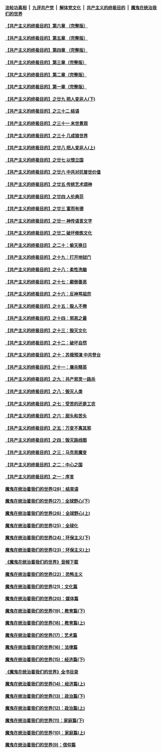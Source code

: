 ####  [法轮功真相](../../../../basic/blob/master/README.md?t=06031231) &nbsp;|&nbsp; [九评共产党](../../../../9ping.md/blob/master/README.md?t=06031231) &nbsp;|&nbsp; [解体党文化](../../../../jtdwh.md/blob/master/README.md?t=06031231)  &nbsp;|&nbsp; [共产主义的终极目的](../../../../gczydzjmd.md/blob/master/README.md?t=06031231) &nbsp;|&nbsp; [魔鬼在统治我们的世界](../../../../mgztzwmdsj.md/blob/master/README.md?t=06031231) 

#### [【共产主义的终极目的】第六章 （完整版）](../pages/nsc422/n11428913.md?t=06031231) 

#### [【共产主义的终极目的】第五章 （完整版）](../pages/nsc422/n11428912.md?t=06031231) 

#### [【共产主义的终极目的】第四章 （完整版）](../pages/nsc422/n11428907.md?t=06031231) 

#### [【共产主义的终极目的】第三章（完整版）](../pages/nsc422/n11428848.md?t=06031231) 

#### [【共产主义的终极目的】第二章（完整版）](../pages/nsc422/n11428831.md?t=06031231) 

#### [【共产主义的终极目的】第一章（完整版）](../pages/nsc422/n11417651.md?t=06031231) 

#### [【共产主义的终极目的】之廿九 把人变非人(下)](../pages/nsc422/n11344140.md?t=06031231) 

#### [【共产主义的终极目的】之三十二 结语](../pages/nsc422/n11360535.md?t=06031231) 

#### [【共产主义的终极目的】之三十一 末世景观](../pages/nsc422/n11351129.md?t=06031231) 

#### [【共产主义的终极目的】之三十 几成狼世界](../pages/nsc422/n11348280.md?t=06031231) 

#### [【共产主义的终极目的】之廿八 把人变非人(上)](../pages/nsc422/n11340492.md?t=06031231) 

#### [【共产主义的终极目的】之廿七 以恨立国](../pages/nsc422/n11336944.md?t=06031231) 

#### [【共产主义的终极目的】之廿六 中共对抗普世价值](../pages/nsc422/n11324785.md?t=06031231) 

#### [【共产主义的终极目的】之廿五 传统艺术颂神](../pages/nsc422/n11296396.md?t=06031231) 

#### [【共产主义的终极目的】之廿四 人伦典范](../pages/nsc422/n11296397.md?t=06031231) 

#### [【共产主义的终极目的】之廿三 富而有德](../pages/nsc422/n11283598.md?t=06031231) 

#### [【共产主义的终极目的】之廿一 神传语言文字](../pages/nsc422/n11263265.md?t=06031231) 

#### [【共产主义的终极目的】之廿二 破坏修炼文化](../pages/nsc422/n11245728.md?t=06031231) 

#### [【共产主义的终极目的】之二十：偷天换日](../pages/nsc422/n11238846.md?t=06031231) 

#### [【共产主义的终极目的】之十九：打开地狱门](../pages/nsc422/n11206376.md?t=06031231) 

#### [【共产主义的终极目的】之十八：柔性洗脑](../pages/nsc422/n11199994.md?t=06031231) 

#### [【共产主义的终极目的】之十七：颠倒善恶](../pages/nsc422/n11179782.md?t=06031231) 

#### [【共产主义的终极目的】之十六：反神骂祖宗](../pages/nsc422/n11166798.md?t=06031231) 

#### [【共产主义的终极目的】之十五：毁人不倦](../pages/nsc422/n11166792.md?t=06031231) 

#### [【共产主义的终极目的】之十四：邪恶之最](../pages/nsc422/n11150249.md?t=06031231) 

#### [【共产主义的终极目的】之十三：毁灭文化](../pages/nsc422/n11135227.md?t=06031231) 

#### [【共产主义的终极目的】之十二：破坏自然](../pages/nsc422/n11135214.md?t=06031231) 

#### [【共产主义的终极目的】之十：苏俄预演 中共登台](../pages/nsc422/n11118424.md?t=06031231) 

#### [【共产主义的终极目的】之十一：屠杀精英](../pages/nsc422/n11118442.md?t=06031231) 

#### [【共产主义的终极目的】之九：共产邪灵一路杀](../pages/nsc422/n11114139.md?t=06031231) 

#### [【共产主义的终极目的】之八：毁灭人类](../pages/nsc422/n11108503.md?t=06031231) 

#### [【共产主义的终极目的】之七：受苦的还是工农](../pages/nsc422/n11101809.md?t=06031231) 

#### [【共产主义的终极目的】之六：甜头和苦头](../pages/nsc422/n11096971.md?t=06031231) 

#### [【共产主义的终极目的】之五：万变不离其邪](../pages/nsc422/n11091285.md?t=06031231) 

#### [【共产主义的终极目的】之四：毁灭路线图](../pages/nsc422/n11086284.md?t=06031231) 

#### [【共产主义的终极目的】之三：马克思魔变](../pages/nsc422/n11061941.md?t=06031231) 

#### [【共产主义的终极目的】之二：中心之国](../pages/nsc422/n11047728.md?t=06031231) 

#### [【共产主义的终极目的】之一：序言](../pages/nsc422/n11086077.md?t=06031231) 

#### [魔鬼在统治着我们的世界(28)：结束语](../pages/nsc422/n10936246.md?t=06031231) 

#### [魔鬼在统治着我们的世界(27)：全球野心(下)](../pages/nsc422/n10928319.md?t=06031231) 

#### [魔鬼在统治着我们的世界(26)：全球野心(上)](../pages/nsc422/n10900318.md?t=06031231) 

#### [魔鬼在统治着我们的世界(25)：全球化](../pages/nsc422/n10788205.md?t=06031231) 

#### [魔鬼在统治着我们的世界(24)：环保主义(下)](../pages/nsc422/n10695307.md?t=06031231) 

#### [魔鬼在统治着我们的世界(23)：环保主义(上)](../pages/nsc422/n10688613.md?t=06031231) 

#### [《魔鬼在统治着我们的世界》音频下载](../pages/nsc422/n10635553.md?t=06031231) 

#### [魔鬼在统治着我们的世界(22)：恐怖主义](../pages/nsc422/n10614727.md?t=06031231) 

#### [魔鬼在统治着我们的世界(21)：文化篇](../pages/nsc422/n10597706.md?t=06031231) 

#### [魔鬼在统治着我们的世界(20)：媒体篇](../pages/nsc422/n10586579.md?t=06031231) 

#### [魔鬼在统治着我们的世界(19)：教育篇(下)](../pages/nsc422/n10564808.md?t=06031231) 

#### [魔鬼在统治着我们的世界(18)：教育篇(上)](../pages/nsc422/n10526970.md?t=06031231) 

#### [魔鬼在统治着我们的世界(17)：艺术篇](../pages/nsc422/n10499093.md?t=06031231) 

#### [魔鬼在统治着我们的世界(16)：法律篇](../pages/nsc422/n10485969.md?t=06031231) 

#### [魔鬼在统治着我们的世界(15)：经济篇(下)](../pages/nsc422/n10469975.md?t=06031231) 

#### [《魔鬼在统治着我们的世界》全书目录](../pages/nsc422/n10464261.md?t=06031231) 

#### [魔鬼在统治着我们的世界(14)：经济篇(上)](../pages/nsc422/n10457370.md?t=06031231) 

#### [魔鬼在统治着我们的世界(13)：政治篇(下)](../pages/nsc422/n10448270.md?t=06031231) 

#### [魔鬼在统治着我们的世界(12)：政治篇(上)](../pages/nsc422/n10444576.md?t=06031231) 

#### [魔鬼在统治着我们的世界(11)：家庭篇(下)](../pages/nsc422/n10440961.md?t=06031231) 

#### [魔鬼在统治着我们的世界(10)：家庭篇(上)](../pages/nsc422/n10435448.md?t=06031231) 

#### [魔鬼在统治着我们的世界(9)：信仰篇](../pages/nsc422/n10432159.md?t=06031231) 

